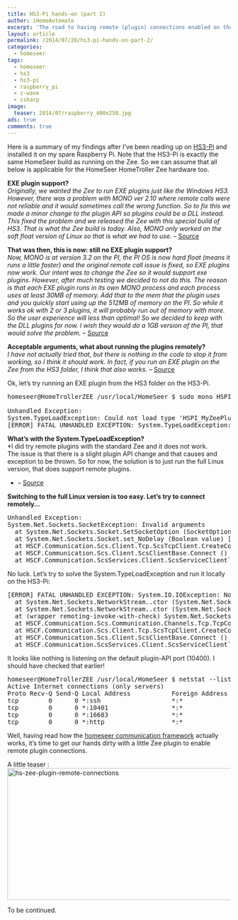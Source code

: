 ```yaml
---
title: HS3-Pi hands-on (part 2)
author: iHomeAutomate
excerpt: 'The road to having remote (plugin) connections enabled on the HS3-Pi'
layout: article
permalink: /2014/07/20/hs3-pi-hands-on-part-2/
categories:
  - homeseer
tags:
  - homeseer
  - hs3
  - hs3-pi
  - raspberry_pi
  - z-wave
  - csharp
image:
  teaser: 2014/07/raspberry_400x250.jpg
ads: true
comments: true  
---
```

Here is a summary of my findings after I&#8217;ve been reading up on [HS3-Pi][1] and installed it on my spare Raspberry Pi. Note that the HS3-Pi is exactly the same HomeSeer build as running on the Zee. So we can assume that all below is applicable for the HomeSeer HomeTroller Zee hardware too.

**EXE plugin support?**  
*Originally, we wanted the Zee to run EXE plugins just like the Windows HS3. However, there was a problem with MONO ver 2.10 where remote calls were not reliable and it would sometimes call the wrong function. So to fix this we made a minor change to the plugin API so plugins could be a DLL instead. This fixed the problem and we released the Zee with this special build of HS3. That is what the Zee build is today. Also, MONO only worked on the soft float version of Linux so that is what we had to use.* &#8211; [Source][2]

**That was then, this is now: still no EXE plugin support?**  
*Now, MONO is at version 3.2 on the PI, the PI OS is now hard float (means it runs a little faster) and the original remote call issue is fixed, so EXE plugins now work. Our intent was to change the Zee so it would support exe plugins. However, after much testing we decided to not do this. The reason is that each EXE plugin runs in its own MONO process and each process uses at least 30MB of memory. Add that to the mem that the plugin uses and you quickly start using up the 512MB of memory on the PI. So while it works ok with 2 or 3 plugins, it will probably run out of memory with more. So the user experience will less than optimal! So we decided to keep with the DLL plugins for now. I wish they would do a 1GB version of the PI, that would solve the problem.* &#8211; [Source][2]

**Acceptable arguments, what about running the plugins remotely?**  
*I have not actually tried that, but there is nothing in the code to stop it from working, so I think it should work. In fact, if you run an EXE plugin on the Zee from the HS3 folder, I think that also works.* &#8211; [Source][2]

Ok, let&#8217;s try running an EXE plugin from the HS3 folder on the HS3-Pi.

<pre>homeseer@HomeTrollerZEE /usr/local/HomeSeer $ sudo mono HSPI_MyZeePlugin.exe 

Unhandled Exception:
System.TypeLoadException: Could not load type 'HSPI_MyZeePlugin.HSPI' from assembly 'HSPI_MyZeePlugin, Version=1.0.0.0, Culture=neutral, PublicKeyToken=null'.
[ERROR] FATAL UNHANDLED EXCEPTION: System.TypeLoadException: Could not load type 'HSPI_MyZeePlugin.HSPI' from assembly 'HSPI_MyZeePlugin, Version=1.0.0.0, Culture=neutral, PublicKeyToken=null'.
</pre>

**What&#8217;s with the System.TypeLoadException?**  
*I did try remote plugins with the standard Zee and it does not work.  
The issue is that there is a slight plugin API change and that causes and exception to be thrown. So for now, the solution is to just run the full Linux version, that does support remote plugins.  
* &#8211; [Source][3]

**Switching to the full Linux version is too easy. Let&#8217;s try to connect remotely&#8230;**

<pre>Unhandled Exception:
System.Net.Sockets.SocketException: Invalid arguments
  at System.Net.Sockets.Socket.SetSocketOption (SocketOptionLevel optionLevel, SocketOptionName optionName, Int32 optionValue) [0x0003f] in /Volumes/build-root-ramdisk/mono-3.4.0/mcs/class/System/System.Net.Sockets/Socket_2_1.cs:1453 
  at System.Net.Sockets.Socket.set_NoDelay (Boolean value) [0x0002d] in /Volumes/build-root-ramdisk/mono-3.4.0/mcs/class/System/System.Net.Sockets/Socket_2_1.cs:1020 
  at HSCF.Communication.Scs.Client.Tcp.ScsTcpClient.CreateCommunicationChannel () [0x00000] in &lt;filename unknown>:0 
  at HSCF.Communication.Scs.Client.ScsClientBase.Connect () [0x00000] in &lt;filename unknown>:0 
  at HSCF.Communication.ScsServices.Client.ScsServiceClient`1[HomeSeerAPI.IHSApplication].Connect () [0x00000] in &lt;filename unknown>:0 
</pre>

No luck. Let&#8217;s try to solve the System.TypeLoadException and run it locally on the HS3-Pi:

<pre>[ERROR] FATAL UNHANDLED EXCEPTION: System.IO.IOException: Not connected
  at System.Net.Sockets.NetworkStream..ctor (System.Net.Sockets.Socket socket, FileAccess access, Boolean ownsSocket) [0x00000] in &lt;filename unknown>:0 
  at System.Net.Sockets.NetworkStream..ctor (System.Net.Sockets.Socket socket) [0x00000] in &lt;filename unknown>:0 
  at (wrapper remoting-invoke-with-check) System.Net.Sockets.NetworkStream:.ctor (System.Net.Sockets.Socket)
  at HSCF.Communication.Scs.Communication.Channels.Tcp.TcpCommunicationChannel..ctor (System.Net.Sockets.Socket clientSocket) [0x00000] in &lt;filename unknown>:0 
  at HSCF.Communication.Scs.Client.Tcp.ScsTcpClient.CreateCommunicationChannel () [0x00000] in &lt;filename unknown>:0 
  at HSCF.Communication.Scs.Client.ScsClientBase.Connect () [0x00000] in &lt;filename unknown>:0 
  at HSCF.Communication.ScsServices.Client.ScsServiceClient`1[HomeSeerAPI.IHSApplication].Connect () [0x00000] in &lt;filename unknown>:0
</pre>

It looks like nothing is listening on the default plugin-API port (10400). I should have checked that earlier!

<pre>homeseer@HomeTrollerZEE /usr/local/HomeSeer $ netstat --listen
Active Internet connections (only servers)
Proto Recv-Q Send-Q Local Address           Foreign Address         State      
tcp        0      0 *:ssh                   *:*                     LISTEN     
tcp        0      0 *:10401                 *:*                     LISTEN     
tcp        0      0 *:16683                 *:*                     LISTEN     
tcp        0      0 *:http                  *:*                     LISTEN     
</pre>

Well, having read how the [homeseer communication framework][4] actually works, it&#8217;s time to get our hands dirty with a little Zee plugin to enable remote plugin connections. 

A little teaser :  
<img src="http://www.ihomeautomate.eu/wp-content/uploads/2014/07/hs-zee-plugin-remote-connections-1024x338.png" alt="hs-zee-plugin-remote-connections" width="900" height="297" class="aligncenter size-large wp-image-1453" />

To be continued.

 [1]: http://board.homeseer.com/showthread.php?t=169252
 [2]: http://board.homeseer.com/showpost.php?p=1129979&postcount=53
 [3]: http://board.homeseer.com/showpost.php?p=1130131&postcount=64
 [4]: 2014/01/25/hscf-homeseer-communication-framework/
